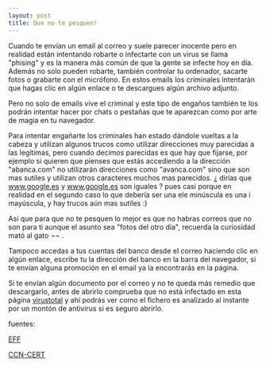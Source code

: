 ```yaml
---
layout: post
title: Que no te pesquen!
---
```


Cuando te envían un email al correo y suele parecer inocente pero en realidad están intentando robarte o infectarte con un virus se
llama "phising" y es la manera más común de que la gente se infecte hoy en día. Además no solo pueden robarte, también controlar tu
ordenador, sacarte fotos o grabarte con el micrófono.
En estos emails los criminales intentarán que hagas clic en algún enlace o te descargues algún archivo adjunto. 

Pero no solo de emails
vive el criminal y este tipo de engaños también te los podrán intentar hacer por chats o pestañas que te aparezcan como por arte de
magia en tu navegador.


Para intentar engañarte los criminales han estado dándole vueltas a la cabeza y utilizan algunos trucos como utilizar direcciones muy
parecidas a las legítimas, pero cuando decimos parecidas es que hay que fijarse, por ejemplo si quieren que pienses que estás accediendo
a la dirección "abanca.com" no utilizarán direcciones como "avanca.com" sino que son mas sutiles y utilizan otros caracteres muchos mas
parecidos. ¿ dirías que www.google.es y www.googIe.es son iguales ? pues casi porque en realidad en el segundo caso lo que debería
ser una ele minúscula es una i mayúscula, y hay trucos aún mas sutiles :)

Así que para que no te pesquen lo mejor es que no habras correos que no son para ti aunque el asunto sea "fotos del otro día", recuerda
la curiosidad mató al gato ¬¬ .

Tampoco accedas a tus cuentas del banco desde el correo haciendo clic en algún enlace, escribe tu la dirección del banco en la barra
del navegador, si te envían alguna promoción en el email ya la encontrarás en la página.

Si te envían algún documento por el correo y no te queda más remedio que descargarlo, antes de abrirlo comprueba que no está infectado
en esta página [virustotal](https://virustotal.com/) y ahí podrás ver como el fichero es analizado al instante por un montón de antivirus
si es seguro abrirlo.

fuentes:


[EFF](https://ssd.eff.org/en/module/how-avoid-phishing-attacks)


[CCN-CERT](https://www.ccn-cert.cni.es/informes/informes-ccn-cert-buenas-practicas-bp/1598-ccn-cert-bp-02-16-correo-electronico/file.html)
